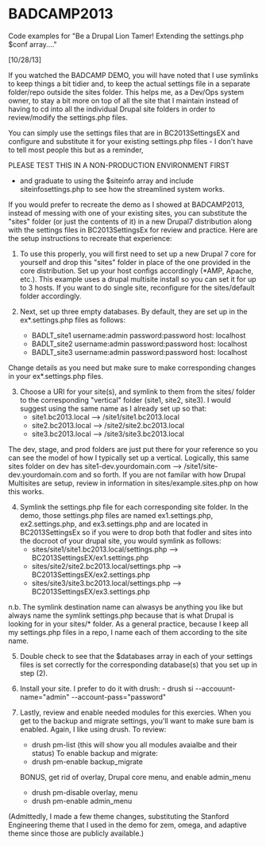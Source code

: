 BADCAMP2013
===========

Code examples for "Be a Drupal Lion Tamer! Extending the settings.php $conf array...."

[10/28/13]


If you watched the BADCAMP DEMO, you will have noted that I use symlinks
to keep things a bit tidier and, to keep the actual settings file in a
separate folder/repo outside the sites folder.  This helps me, as a
Dev/Ops system owner, to stay a bit more on top of all the site that I
maintain instead of having to cd into all the individual Drupal site
folders in order to review/modify the settings.php files.

You can simply use the settings files that are in BC2013SettingsEX and 
configure and substitute it for your existing settings.php files - I don't
have to tell most people this but as a reminder, 

PLEASE TEST THIS IN A NON-PRODUCTION ENVIRONMENT FIRST 

- and graduate to using the $siteinfo array and include siteinfosettings.php to see how the streamlined system works.  

If you would prefer to recreate the demo as I showed at BADCAMP2013, instead of messing with one of your existing sites, you can substitute the "sites" folder (or just the contents of it) in a new Drupal7 distribution along with the settings files in BC2013SettingsEx for review and practice.  Here are the setup instructions to recreate that experience:

1. To use this properly, you will first need to set up a new Drupal 7 core for yourself and drop this "sites" folder in place of the one provided in the core distribution.  Set up your host configs accordingly (*AMP, Apache, etc.). This example uses a drupal multisite install so you can set it for up to 3 hosts.  If you want to do single site, reconfigure for the sites/default folder accordingly. 

2. Next, set up three empty databases.  By default, they are set up in the ex*.settings.php files as follows:
    - BADLT_site1  username:admin  password:password  host: localhost
    - BADLT_site2  username:admin  password:password  host: localhost
    - BADLT_site3  username:admin  password:password  host: localhost
        
Change details as you need but make sure to make corresponding changes in your ex*.settings.php files.
   
3. Choose a URI for your site(s), and symlink to them from the sites/ folder to the corresponding "vertical" folder (site1, site2, site3). I would suggest using the same name as I already set up so that:
    - site1.bc2013.local --> /site1/site1.bc2013.local
    - site2.bc2013.local --> /site2/site2.bc2013.local
    - site3.bc2013.local --> /site3/site3.bc2013.local

The dev, stage, and prod folders are just put there for your reference so you can see the model of how I typically set up a vertical. Logically, this same sites folder on dev has site1-dev.yourdomain.com --> /site1/site-dev.yourdomain.com and so forth.  If you are not familar with how Drupal Multisites are setup, review in information in sites/example.sites.php on how this works.

4.  Symlink the settings.php file for each corresponding site folder.  In the demo, those settings.php files are named ex1.settings.php, ex2.settings.php, and ex3.settings.php and are located in BC2013SettingsEx so if you were to drop both that fodler and sites into the docroot of your drupal site, you would symlink as follows:
    - sites/site1/site1.bc2013.local/settings.php --> BC2013SettingsEX/ex1.settings.php
    - sites/site2/site2.bc2013.local/settings.php --> BC2013SettingsEX/ex2.settings.php
    - sites/site3/site3.bc2013.local/settings.php --> BC2013SettingsEX/ex3.settings.php

n.b. The symlink destination name can alwasys be anything you like but always name the symlink settings.php because that is what Drupal is looking for in your sites/* folder.  As a general practice, because I keep all my settings.php files in a repo, I name each  of them according to the site name.

5. Double check to see that the $databases array in each of your settings files is set correctly for the corresponding database(s) that you set up in step (2).

6. Install your site.  I prefer to do it with drush:
       - drush si --accouunt-name="admin" --account-pass="password"


7. Lastly, review and enable needed modules for this exercies.  When you get to the backup and migrate settings, you'll want to make sure bam is enabled.  Again, I like using drush.  To review:
      - drush pm-list  (this will show you all modules avaialbe and their status)
      To enable backup and migrate:
      - drush pm-enable backup_migrate
      
      BONUS, get rid of overlay, Drupal core menu, and enable admin_menu
      - drush pm-disable overlay, menu
      - drush pm-enable admin_menu
      
      
(Admittedly, I made a few theme changes, substituting the Stanford Engineering theme that I used in the demo for zem, omega, and adaptive theme since those are publicly available.)
                                                                     
                                                                     




